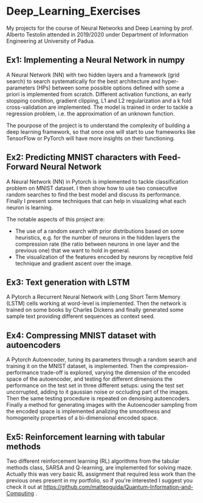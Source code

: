 # Deep_Learning_Exercises
My projects for the course of Neural Networks and Deep Learning by prof. Alberto Testolin attended in 2019/2020 under Department of Information Engineering at University of Padua.

## Ex1: Implementing a Neural Network in numpy
A Neural Network (NN) with two hidden layers and a framework (grid search) to search systematically for the best architecture and hyper-parameters (HPs) between some possible options defined with some a priori is implemented from scratch. Different activation functions, an early stopping condition, gradient clipping, L1 and L2 regularization and a k fold cross-validation are implemented. The model is trained in order to tackle a regression problem, i.e. the approximation of an unknown function. 

The pourpose of the project is to understand the complexity of building a deep learning framework, so that once one will start to use frameworks like TensorFlow or PyTorch will have more insights on their functioning.


## Ex2: Predicting MNIST characters with Feed-Forward Neural Network
A Neural Network (NN) in Pytorch is implemented to tackle classification problem on MNIST dataset. 
I then show how to use two consecutive random searches to find the best model and discuss its performance. Finally I present some techniques that can help in visualizing what each neuron is learning.

The notable aspects of this project are:
* The use of a random search with prior distributions based on some heuristics, e.g. for the number of neurons in the hidden layers the compression rate (the ratio between neurons in one layer and the previous one) that we want to hold in general.
* The visualization of the features encoded by neurons by receptive feld technique and gradient
ascent over the image.

## Ex3: Text generation with LSTM
A Pytorch a Recurrent Neural Network with Long Short Term Memory (LSTM) cells working at word-level is implemented. Then the network is trained on some books by Charles Dickens and finally generated some sample text providing different sequences as context seed.

## Ex4: Compressing MNIST dataset with autoencoders
A Pytorch Autoencoder, tuning its parameters through a random search and training it on the 
MNIST dataset, is implemented. Then the compression-performance trade-off is explored, varying the dimension of the encoded space of the 
autoencoder, and testing for different dimensions the performance on the test set in three different setups: using the test set
uncorrupted, adding to it gaussian noise or occluding part of the images. Then the same testing procedure is repeated on 
denoising autoencoders. Finally a method for generating images with the Autoencoder sampling from the encoded 
space is implemented analizing the smoothness and homogeneity properties of a bi-dimensional encoded space.

## Ex5: Reinforcement learning with tabular methods
Two different reinforcement learning (RL) algorithms from the tabular methods class, SARSA and Q-learning, are implemented for solving maze.
Actually this was very basic RL assignment that required less work than the previous ones present in my portfolio, so if you're interested I suggest you check it out at https://github.com/matteoguida/Quantum-Information-and-Computing .
